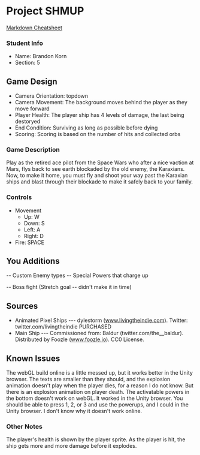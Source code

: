# Project SHMUP

[Markdown Cheatsheet](https://github.com/adam-p/markdown-here/wiki/Markdown-Here-Cheatsheet)

### Student Info

-   Name: Brandon Korn
-   Section: 5

## Game Design

-   Camera Orientation: topdown
-   Camera Movement: The background moves behind the player as they move forward
-   Player Health: The player ship has 4 levels of damage, the last being destoryed
-   End Condition: Surviving as long as possible before dying
-   Scoring: Scoring is based on the number of hits and collected orbs

### Game Description

Play as the retired ace pilot from the Space Wars who after a nice vaction at Mars, flys back to see earth blockaded by the old enemy, the Karaxians. Now, to make it home, you must fly and shoot your way past the Karaxian ships and blast through their blockade to make it safely back to your family. 

### Controls

-   Movement
    -   Up: W
    -   Down: S
    -   Left: A
    -   Right: D
-   Fire: SPACE

## You Additions

 -- Custom Enemy types
 -- Special Powers that charge up
 
 -- Boss fight (Stretch goal -- didn't make it in time)

## Sources

* Animated Pixel Ships --- dylestorm (www.livingtheindie.com). Twitter: twitter.com/livingtheindie  PURCHASED 
* Main Ship --- Commissioned from: Baldur (twitter.com/the__baldur).  Distributed by Foozle (www.foozle.io).   CC0 License.

## Known Issues

The webGL build online is a little messed up, but it works better in the Unity browser. The texts are smaller than they should, and the explosion animation doesn't play when the player dies, for a reason I do not know. But there is an explosion animation on player death. 
The activatable powers in the bottom doesn't work on webGL. It worked in the Unity browser. You should be able to press 1, 2, or 3 and use the powerups, and I could in the Unity browser. I don't know why it doesn't work online. 

### Other Notes
The player's health is shown by the player sprite. As the player is hit, the ship gets more and more damage before it explodes. 

